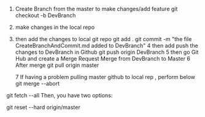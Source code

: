 1. Create Branch from the master to make changes/add feature
   git checkout -b DevBranch
2. make changes in the local repo
3. then add the changes to local git repo
   git add .
   git commit -m "the file CreateBranchAndCommit.md added to DevBranch"
   4 then add push the changes to DevBranch in Github
   git push origin DevBranch
   5 then go Git Hub and create a Merge Request
   Merge from DevBranch to Master
   6 After merge
   git pull origin master

   7
   If having a problem pulling master github to local rep , perform below
   git merge --abort

git fetch --all
Then, you have two options:

git reset --hard origin/master
